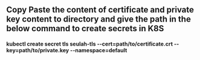 ## Copy Paste the content of certificate and private key content to directory and give the path in the below command to create secrets in K8S


#### kubectl create secret tls seulah-tls --cert=path/to/certificate.crt --key=path/to/private.key --namespace=default



